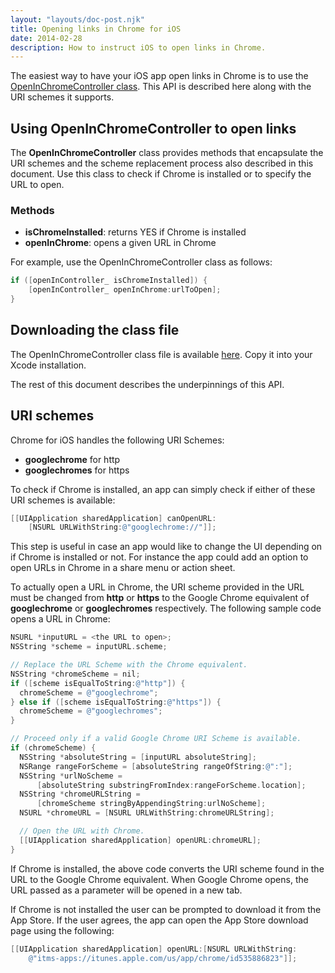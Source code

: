 ```yaml
---
layout: "layouts/doc-post.njk"
title: Opening links in Chrome for iOS
date: 2014-02-28
description: How to instruct iOS to open links in Chrome.
---
```


The easiest way to have your iOS app open links in Chrome is to use the [OpenInChromeController
class][1]. This API is described here along with the URI schemes it supports.

## Using OpenInChromeController to open links

The **OpenInChromeController** class provides methods that encapsulate the URI schemes and the
scheme replacement process also described in this document. Use this class to check if Chrome is
installed or to specify the URL to open.

### Methods

- **isChromeInstalled**: returns YES if Chrome is installed
- **openInChrome**: opens a given URL in Chrome

For example, use the OpenInChromeController class as follows:

```objectivec
if ([openInController_ isChromeInstalled]) {
    [openInController_ openInChrome:urlToOpen];
}
```

## Downloading the class file

The OpenInChromeController class file is available [here][2]. Copy it into your Xcode installation.

The rest of this document describes the underpinnings of this API.

## URI schemes

Chrome for iOS handles the following URI Schemes:

- **googlechrome** for http
- **googlechromes** for https

To check if Chrome is installed, an app can simply check if either of these URI schemes is
available:

```objectivec
[[UIApplication sharedApplication] canOpenURL:
    [NSURL URLWithString:@"googlechrome://"]];
```

This step is useful in case an app would like to change the UI depending on if Chrome is installed
or not. For instance the app could add an option to open URLs in Chrome in a share menu or action
sheet.

To actually open a URL in Chrome, the URI scheme provided in the URL must be changed from **http**
or **https** to the Google Chrome equivalent of **googlechrome** or **googlechromes** respectively.
The following sample code opens a URL in Chrome:

```objectivec
NSURL *inputURL = <the URL to open>;
NSString *scheme = inputURL.scheme;

// Replace the URL Scheme with the Chrome equivalent.
NSString *chromeScheme = nil;
if ([scheme isEqualToString:@"http"]) {
  chromeScheme = @"googlechrome";
} else if ([scheme isEqualToString:@"https"]) {
  chromeScheme = @"googlechromes";
}

// Proceed only if a valid Google Chrome URI Scheme is available.
if (chromeScheme) {
  NSString *absoluteString = [inputURL absoluteString];
  NSRange rangeForScheme = [absoluteString rangeOfString:@":"];
  NSString *urlNoScheme =
      [absoluteString substringFromIndex:rangeForScheme.location];
  NSString *chromeURLString =
      [chromeScheme stringByAppendingString:urlNoScheme];
  NSURL *chromeURL = [NSURL URLWithString:chromeURLString];

  // Open the URL with Chrome.
  [[UIApplication sharedApplication] openURL:chromeURL];
}
```

If Chrome is installed, the above code converts the URI scheme found in the URL to the Google Chrome
equivalent. When Google Chrome opens, the URL passed as a parameter will be opened in a new tab.

If Chrome is not installed the user can be prompted to download it from the App Store. If the user
agrees, the app can open the App Store download page using the following:

```objectivec
[[UIApplication sharedApplication] openURL:[NSURL URLWithString:
    @"itms-apps://itunes.apple.com/us/app/chrome/id535886823"]];
```

[1]: https://github.com/GoogleChrome/OpenInChrome
[2]: https://github.com/GoogleChrome/OpenInChrome
